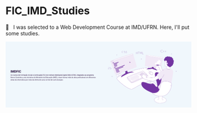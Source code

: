 # FIC_IMD_Studies
📝 _&nbsp;_ I was selected to a Web Development Course at IMD/UFRN. Here, I'll put some studies.

![](https://github.com/heloisaldanha/FIC_IMD_Studies/blob/main/IMD_FIC.png)
